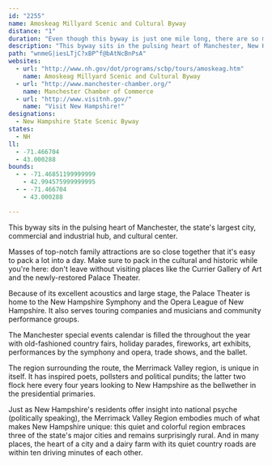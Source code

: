 ```yaml
---
id: "2255"
name: Amoskeag Millyard Scenic and Cultural Byway
distance: "1"
duration: "Even though this byway is just one mile long, there are so many things to see and do along this byway that you could really take a couple of days."
description: "This byway sits in the pulsing heart of Manchester, New Hampshire's largest city, commercial and industrial hub, and cultural center."
path: "wnmeG|iesLTjC?xBP^f@bAtNcBnPsA"
websites:
  - url: "http://www.nh.gov/dot/programs/scbp/tours/amoskeag.htm"
    name: Amoskeag Millyard Scenic and Cultural Byway
  - url: "http://www.manchester-chamber.org/"
    name: Manchester Chamber of Commerce
  - url: "http://www.visitnh.gov/"
    name: "Visit New Hampshire!"
designations:
  - New Hampshire State Scenic Byway
states:
  - NH
ll:
  - -71.466704
  - 43.000288
bounds:
  - - -71.46851199999999
    - 42.994575999999995
  - - -71.466704
    - 43.000288

---
```


This byway sits in the pulsing heart of Manchester, the state's largest city, commercial and industrial hub, and cultural center.

Masses of top-notch family attractions are so close together that it's easy to pack a lot into a day. Make sure to pack in the cultural and historic while you're here: don't leave without visiting places like the Currier Gallery of Art and the newly-restored Palace Theater.

Because of its excellent acoustics and large stage, the Palace Theater is home to the New Hampshire Symphony and the Opera League of New Hampshire. It also serves touring companies and musicians and community performance groups.

The Manchester special events calendar is filled the throughout the year with old-fashioned country fairs, holiday parades, fireworks, art exhibits, performances by the symphony and opera, trade shows, and the ballet.

The region surrounding the route, the Merrimack Valley region, is unique in itself. It has inspired poets, pollsters and political pundits; the latter two flock here every four years looking to New Hampshire as the bellwether in the presidential primaries.

Just as New Hampshire's residents offer insight into national psyche (politically speaking), the Merrimack Valley Region embodies much of what makes New Hampshire unique: this quiet and colorful region embraces three of the state's major cities and remains surprisingly rural. And in many places, the heart of a city and a dairy farm with its quiet country roads are within ten driving minutes of each other.
